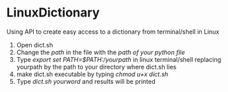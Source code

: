 # LinuxDictionary  
Using API to create easy access to a dictionary from terminal/shell in Linux  

1. Open dict.sh  
2. Change the *path* in the file with the *path of your python file*
3. Type *export set PATH=$PATH:/yourpath* in linux terminal/shell replacing yourpath by the path to your directory where dict.sh lies  
4. make dict.sh executable by typing *chmod u+x dict.sh*  
5. Type _dict.sh yourword_ and results will be printed
